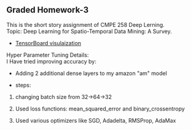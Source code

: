 <b><h2>Graded Homework-3</h2></b>

This is the short story assignment of CMPE 258 Deep Lerning.<br>
Topic: Deep Learning for Spatio-Temporal Data Mining: A Survey.<br>


* [TensorBoard visulaization](https://tensorboard.dev/experiment/KbkQ8gTYRMKOmpcwexSqEA/ "Tensorboard visualization")<br>

Hyper Parameter Tuning Details:<br>
I Have tried improving accuracy by:<br>

* Adding 2 additional dense layers to my amazon "am" model<br>

* steps:<br>
1. changing batch size from 32->64->32

2. Used loss functions: mean_squared_error and binary_crossentropy

3. Used various optimizers like SGD, Adadelta, RMSProp, AdaMax
